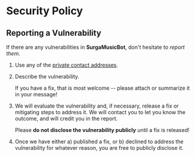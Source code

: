# Security Policy

## Reporting a Vulnerability

If there are any vulnerabilities in **SurgaMusicBot**, don't hesitate to _report them_.

1. Use any of the [private contact addresses](https://github.com/grupsurga/musicsurga#support).
2. Describe the vulnerability.

   If you have a fix, that is most welcome -- please attach or summarize it in your message!

3. We will evaluate the vulnerability and, if necessary, release a fix or mitigating steps to address it. We will contact you to let you know the outcome, and will credit you in the report.

   Please **do not disclose the vulnerability publicly** until a fix is released!

4. Once we have either a) published a fix, or b) declined to address the vulnerability for whatever reason, you are free to publicly disclose it.
